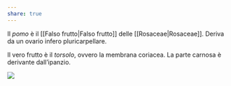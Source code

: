 ```yaml
---
share: true
---
```

Il *pomo* è il [[Falso frutto|Falso frutto]] delle [[Rosaceae|Rosaceae]]. Deriva da un ovario infero pluricarpellare.

Il vero frutto è il *torsolo*, ovvero la membrana coriacea. La parte carnosa è derivante dall’ipanzio.

![](1007e0e2711c740f087f35119df8cf22_MD5%201.png)